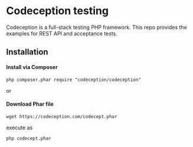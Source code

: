 # Codeception testing
Codeception is a full-stack testing PHP framework. This repo provides the examples for REST API and acceptance tests. 

## Installation

#### Install via Composer
```
php composer.phar require "codeception/codeception"
```
or

#### Download Phar file
```
wget https://codeception.com/codecept.phar
```
execute as
```
php codecept.phar
```
